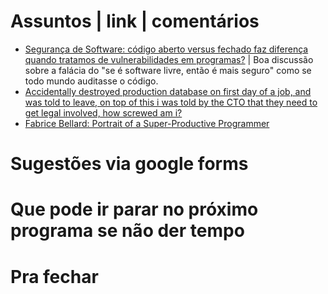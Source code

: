 Assuntos | link | comentários
=============================
* [Segurança de Software: código aberto versus fechado faz diferença quando tratamos de vulnerabilidades em programas?](https://www.4linux.com.br/noticia/seguranca-de-software-codigo-aberto-versus-fechado-faz-diferenca-quando-tratamos-de) | Boa discussão sobre a falácia do "se é software livre, então é mais seguro" como se todo mundo auditasse o código.
* [Accidentally destroyed production database on first day of a job, and was told to leave, on top of this i was told by the CTO that they need to get legal involved, how screwed am i? ](https://np.reddit.com/r/cscareerquestions/comments/6ez8ag/accidentally_destroyed_production_database_on/)
* [Fabrice Bellard: Portrait of a Super-Productive Programmer](https://blog.smartbear.com/careers/fabrice-bellard-portrait-of-a-super-productive-programmer/)

Sugestões via google forms
==========================

Que pode ir parar no próximo programa se não der tempo
=======================================================

Pra fechar
==========

